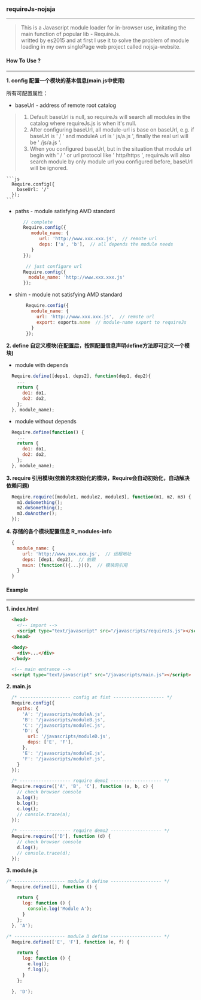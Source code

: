### requireJs-nojsja
____________________

>This is a Javascript module loader for in-browser use, imitating the main function  of popular lib - RequireJs.   
>writted by es2015 and at first I use it to solve the problem of module loading in my own singlePage web project called nojsja-website.

#### How To Use ?
______________

__1. config 配置一个模块的基本信息(main.js中使用)__  

  所有可配置属性：  
  * baseUrl - address of remote root catalog    
  > 1) Default baseUrl is null, so requireJs will search all modules in the catalog where requireJs.js is when it's null.  
  > 2) After configuring baseUrl, all module-url is base on baseUrl, e.g. if baseUrl is ' / ' and moduleA url is ' js/a.js ', finally the real url will be ' /js/a.js '.  
  > 3) When you configured baseUrl, but in the situation that module url begin with ' / ' or url protocol like ' http/https ', requireJs will also search module by only module url you configured before, baseUrl will be ignored.

    ```js
      Require.config({
        baseUrl: '/'
      });
    ```

  * paths - module satisfying AMD standard  
    ```js
       // complete
       Require.config({
          module_name: {
             url: 'http://www.xxx.xxx.js',  // remote url
             deps: ['a', 'b'],  // all depends the module needs
          }
       });

        // just configure url
       Require.config({
         module_name: 'http://www.xxx.xxx.js'
       });
    ```

  * shim - module not satisfying AMD standard
    ```js
        Require.config({
          module_name: {
            url: 'http://www.xxx.xxx.js',  // remote url
            export: exports.name  // module-name export to requireJs
          }
        });
    ```

__2. define 自定义模块(在配置后，按照配置信息声明define方法即可定义一个模块)__  

  * module with depends  
  ```js
    Require.define([deps1, deps2], function(dep1, dep2){
      ...
      return {
        do1: do1,
        do2: do2,
      };
    }, module_name);
  ```

  * module without depends  
  ```js
    Require.define(function() {
      ...
      return {
        do1: do1,
        do2: do2,
      };
    }, module_name);
  ```

__3. require 引用模块(依赖的未初始化的模块，Require会自动初始化，自动解决依赖问题)__   
  ```js
    Require.require([module1, module2, module3], function(m1, m2, m3) {
      m1.doSomething();
      m2.doSomething();
      m3.doAnother();
    });
  ```

__4. 存储的各个模块配置信息 R_modules-info__  
  ```js
    {
      module_name: {
        url: 'http://www.xxx.xxx.js',  // 远程地址
        deps: [dep1, dep2],  // 依赖
        main: (function(){...})(),  // 模块的引用
      }
    }
  ```

#### Example
______________

__1. index.html__  

```html
  <head>
    <!-- import -->
    <script type="text/javascript" src="/javascripts/requireJs.js"></script>
  </head>

  <body>
    <div>...</div>
  </body>

  <!-- main entrance -->
  <script type="text/javascript" src="/javascripts/main.js"></script>
```

__2. main.js__  

```js
  /* ------------------- config at fist ------------------- */
  Require.config({
    paths: {
      'A': '/javascripts/moduleA.js',
      'B': '/javascripts/moduleB.js',
      'C': '/javascripts/moduleC.js',
      'D': {
        url: '/javascripts/moduleD.js',
        deps: ['E', 'F'],
      },
      'E': '/javascripts/moduleE.js',
      'F': '/javascripts/moduleF.js',
    }
  });

  /* ------------------- require demo1 ------------------- */
  Require.require(['A', 'B', 'C'], function (a, b, c) {
    // check browser console
    a.log();
    b.log();
    c.log();
    // console.trace(a);
  });

  /* ------------------- require demo2 ------------------- */
  Require.require(['D'], function (d) {
    // check browser console
    d.log();
    // console.trace(d);
  });
```

__3. module.js__  

```js
/* ------------------- module A define ------------------- */
  Require.define([], function () {

    return {
      log: function () {
        console.log('Module A');
      }
    };
  }, 'A');

/* ------------------- module D define ------------------- */
  Require.define(['E', 'F'], function (e, f) {

    return {
      log: function () {
        e.log();
        f.log();
      }
    };

  }, 'D');
```
